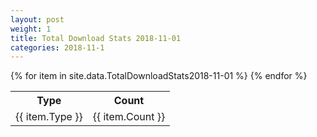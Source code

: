 ```yaml
---
layout: post
weight: 1
title: Total Download Stats 2018-11-01
categories: 2018-11-1
---
```

<table>
	<tr>
		<th>Type</th>
		<th>Count</th>
	</tr>
{% for item in site.data.TotalDownloadStats2018-11-01 %}
	<tr>
		<td>{{ item.Type }}</td>
		<td>{{ item.Count }}</td>
	</tr>
                     {% endfor %}
</table>
